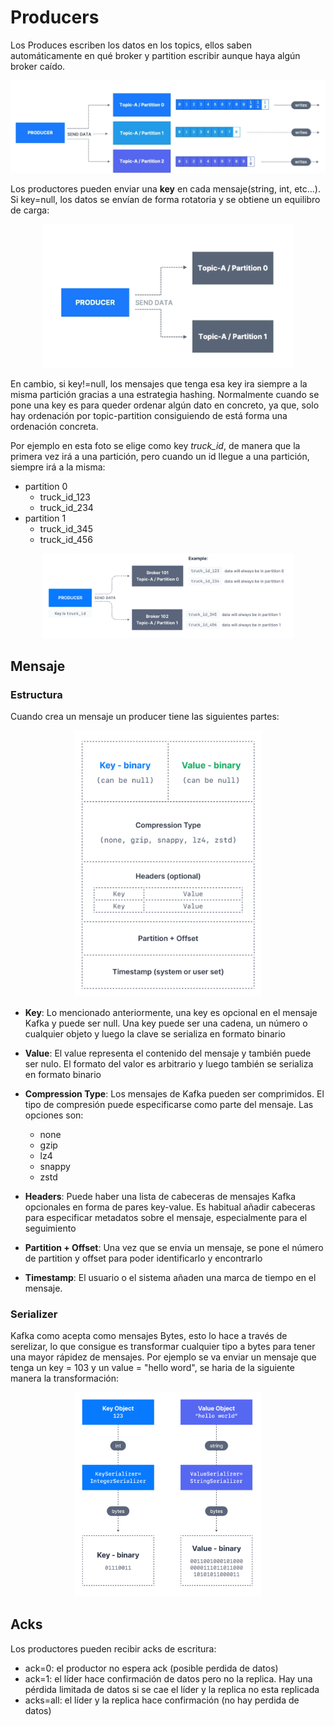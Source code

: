 # Producers

Los Produces escriben los datos en los topics, ellos saben automáticamente en qué broker y partition escribir aunque haya algún broker caído.

<p align="center">
    <img src="./imgs/producer/producer.png" alt="producer" width="600" />
</p> 


Los productores pueden enviar una **key** en cada mensaje(string, int, etc...). Si key=null, los datos se envían de forma rotatoria y se obtiene un equilibro de carga:

<p align="center">
    <img src="./imgs/producer/key_null.png" alt="key_null" width="400" />
</p> 

En cambio, si key!=null,  los mensajes que tenga esa key ira siempre a la misma partición gracias a una estrategia hashing. Normalmente cuando se pone una key es para queder ordenar algún dato en concreto, ya que, solo hay ordenación por topic-partition consiguiendo de está forma una ordenación concreta.

Por ejemplo en esta foto se elige como key *truck_id*, de manera que la primera vez irá a una partición, pero cuando un id llegue a una partición, siempre irá a la misma:

- partition 0
    - truck_id_123
    - truck_id_234
- partition 1
    - truck_id_345
    - truck_id_456


<p align="center">
    <img src="./imgs/producer/key_not_null.png" alt="key_not_null" width="400" />
</p> 

## Mensaje

### Estructura

Cuando crea un mensaje un producer tiene las siguientes partes:

<p align="center">
    <img src="./imgs/producer/estructura_mensaje_producer.png" alt="estructura_mensaje_producer" width="300" />
</p> 


- **Key**: Lo mencionado anteriormente, una key es opcional en el mensaje Kafka y puede ser null. Una key puede ser una cadena, un número o cualquier objeto y luego la clave se serializa en formato binario

- **Value**: El value representa el contenido del mensaje y también puede ser nulo. El formato del valor es arbitrario y luego también se serializa en formato binario


- **Compression Type**: Los mensajes de Kafka pueden ser comprimidos. El tipo de compresión puede especificarse como parte del mensaje. Las opciones son:
    - none
    - gzip
    - lz4
    - snappy
    - zstd

- **Headers**: Puede haber una lista de cabeceras de mensajes Kafka opcionales en forma de pares key-value. Es habitual añadir cabeceras para especificar metadatos sobre el mensaje, especialmente para el seguimiento

- **Partition + Offset**: Una vez que se envia un mensaje, se pone el número de partition y offset para poder identificarlo y encontrarlo

-  **Timestamp**: El usuario o el sistema añaden una marca de tiempo en el mensaje.

### Serializer
Kafka como acepta como mensajes Bytes, esto lo hace a través de serelizar, lo que consigue es transformar cualquier tipo a bytes para tener una mayor rápidez de mensajes. Por ejemplo se va enviar un mensaje que tenga un key = 103 y un value = "hello word", se haria de la siguiente manera la transformación:

<p align="center">
    <img src="./imgs/producer/serializer.png" alt="serializer" width="300" />
</p> 




## Acks

Los productores pueden recibir acks de escritura:
- ack=0: el productor no espera ack (posible perdida de datos)
- ack=1: el líder hace confirmación de datos pero no la replica. Hay una pérdida limitada de datos si se cae el líder y la replica no esta replicada
- acks=all: el líder y la replica hace confirmación (no hay perdida de datos)

